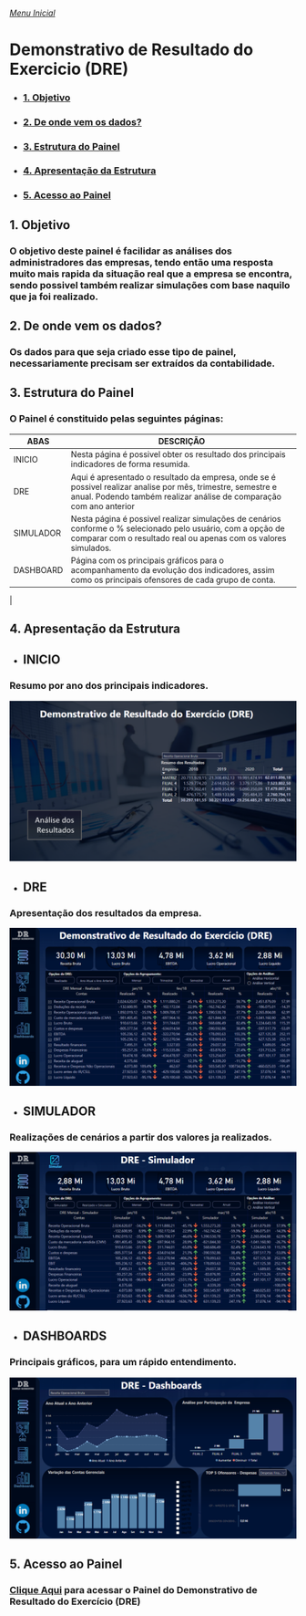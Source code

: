 
###### [Menu Inicial](https://github.com/DaniloRodriigues/Projetos_PowerBI)

# Demonstrativo de Resultado do Exercicio (DRE)

- ### [1. Objetivo](#Link1)
- ### [2. De onde vem os dados?](#Link2)
- ### [3. Estrutura do Painel](#Link4)
- ### [4. Apresentação da Estrutura](#Link5)
- ### [5. Acesso ao Painel](#Link6)

  
  
<a id="link1"></a>
## 1. Objetivo 
### O objetivo deste painel é facilidar as análises dos administradores das empresas, tendo então uma resposta muito mais rapida da situação real que a empresa se encontra, sendo possivel também realizar simulações com base naquilo que ja foi realizado.

<a id="link2"></a>
## 2. De onde vem os dados?
### Os dados para que seja criado esse tipo de painel, necessariamente precisam ser extraídos da contabilidade.


<a id="link3"></a>
## 3. Estrutura do Painel
### O Painel é constituido pelas seguintes páginas:  

|ABAS| DESCRIÇÃO |
|--- | -----|
|INICIO | Nesta página é possivel obter os resultado dos principais indicadores de forma resumida.
|DRE | Aqui é apresentado o resultado da empresa, onde se é possivel realizar analise por mês, trimestre, semestre e anual. Podendo também realizar análise de comparação com ano anterior
|SIMULADOR| Nesta página é possivel realizar simulações de cenários conforme o % selecionado pelo usuário, com a opção de comparar com o resultado real ou apenas com os valores simulados.
|DASHBOARD| Página com os principais gráficos para o acompanhamento da evolução dos indicadores, assim como os principais ofensores de cada grupo de conta.
| 

<a id="link4"></a>
## 4. Apresentação da Estrutura

- ## INICIO
### Resumo por ano dos principais indicadores.
![SCREENSHOT](/Imagens/DRE_Inicio.png)  

- ## DRE
### Apresentação dos resultados da empresa.
![SCREENSHOT](/Imagens/DRE_Apresentacao_Resultado.png) 

- ## SIMULADOR
### Realizações de cenários a partir dos valores ja realizados.
![SCREENSHOT](/Imagens/DRE_Simulador.png) 

- ## DASHBOARDS
### Principais gráficos, para um rápido entendimento.
![SCREENSHOT](/Imagens/DRE_Dashboards.png) 


<a id="link4"></a>
## 5. Acesso ao Painel
### [Clique Aqui](https://app.powerbi.com/groups/me/reports/97f23e3b-6470-4f2d-8375-1e8b14d2745e/ReportSection9c12185ac00c4ecd9720?noSignUpCheck=1) para acessar o Painel do Demonstrativo de Resultado do Exercício (DRE)